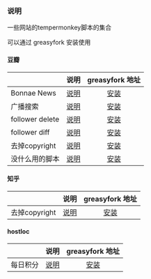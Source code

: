 ### 说明

一些网站的tempermonkey脚本的集合

可以通过 greasyfork 安装使用

#### 豆瓣

|| 说明 | greasyfork 地址 |
|---|:---:|:---:|
| Bonnae News | [说明](https://github.com/harryhare/userscript/tree/master/douban_bonnae_news) | [安装](https://greasyfork.org/scripts/40424-bonnae-news-with-text) |
| 广播搜索|[说明](https://github.com/harryhare/userscript/tree/master/douban_broadcast_search)|[安装](https://greasyfork.org/scripts/370886-search-broadcast-for-douban) |
| follower delete |[说明](https://github.com/harryhare/userscript/tree/master/douban_follower_delete)|[安装](https://greasyfork.org/scripts/368379-douban-delete-follower) |
| follower diff |[说明](https://github.com/harryhare/userscript/tree/master/douban_follower_diff)|[安装](https://greasyfork.org/scripts/370020-follower-diff-for-douban) |
| 去掉copyright |[说明](https://github.com/harryhare/userscript/tree/master/douban_copyright_remove)|[安装](https://greasyfork.org/scripts/40747-remove-douban-note-copyright) |
| 没什么用的脚本 |[说明](https://github.com/harryhare/userscript/tree/master/douban_patch)|[安装](https://greasyfork.org/scripts/40445-douban-patch) |


#### 知乎

||说明| greasyfork 地址|
|---|:---:|:---:|
| 去掉copyright |[说明](https://github.com/harryhare/userscript/tree/master/zhihu_copyright_remove) | [安装](https://greasyfork.org/scripts/40730-remove-zhihu-copyright) |


#### hostloc

||说明| greasyfork 地址|
|---|:---:|:---:|
| 每日积分 |[说明](https://github.com/harryhare/userscript/tree/master/hostloc_checkin)|[安装](https://greasyfork.org/scripts/40444-hostloc-checkin) |
